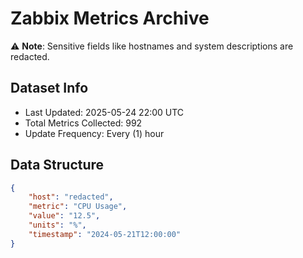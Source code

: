 # Zabbix Metrics Archive

⚠️ **Note**: Sensitive fields like hostnames and system descriptions are redacted.

## Dataset Info
- Last Updated: 2025-05-24 22:00 UTC
- Total Metrics Collected: 992
- Update Frequency: Every (1) hour

## Data Structure
```json
{
    "host": "redacted",
    "metric": "CPU Usage",
    "value": "12.5",
    "units": "%",
    "timestamp": "2024-05-21T12:00:00"
}
```
